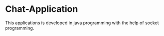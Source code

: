 # Chat-Application
This applications is developed in java programming with the help of socket programming.
